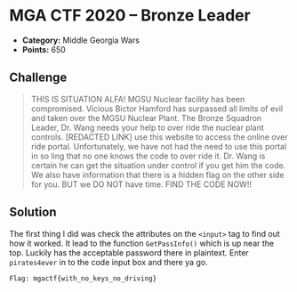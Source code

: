 # MGA CTF 2020 – Bronze Leader

* **Category:** Middle Georgia Wars
* **Points:** 650

## Challenge

> THIS IS SITUATION ALFA! MGSU Nuclear facility has been compromised. Vicious Bictor Hamford has surpassed all 
limits of evil and taken over the MGSU Nuclear Plant. The Bronze Squadron Leader, Dr. Wang needs your help to 
over ride the nuclear plant controls. [REDACTED LINK] use this website to access the online over ride portal. 
Unfortunately, we have not had the need to use this portal in so ling that no one knows the code to over ride 
it. Dr. Wang is certain he can get the situation under control if you get him the code. We also have information 
that there is a hidden flag on the other side for you. BUT we DO NOT have time. FIND THE CODE NOW!!

## Solution

The first thing I did was check the attributes on the `<input>` tag to find out how it worked. It lead to the function
`GetPassInfo()` which is up near the top. Luckily has the acceptable password there in plaintext. Enter `pirates4ever` 
in to the code input box and there ya go. 

```
Flag: mgactf{with_no_keys_no_driving}
```
